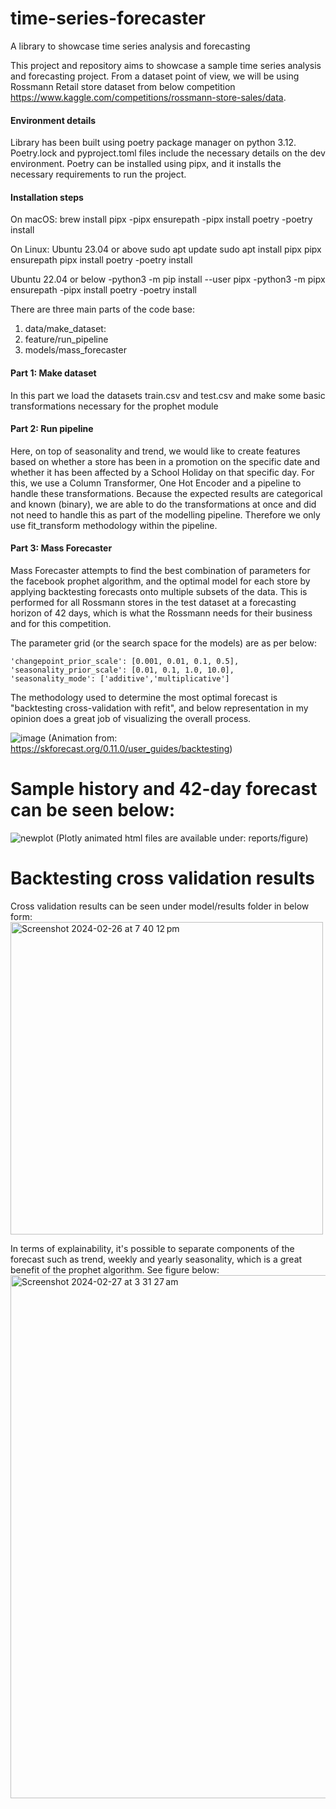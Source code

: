 # time-series-forecaster
A library to showcase time series analysis and forecasting

This project and repository aims to showcase a sample time series analysis and forecasting project.
From a dataset point of view, we will be using Rossmann Retail store dataset from below competition https://www.kaggle.com/competitions/rossmann-store-sales/data.

#### Environment details
Library has been built using poetry package manager on python 3.12.
Poetry.lock and pyproject.toml files include the necessary details on the dev environment.
Poetry can be installed using pipx, and it installs the necessary requirements to run the project.

#### Installation steps
On macOS:
brew install pipx
-pipx ensurepath
-pipx install poetry
-poetry install

On Linux:
Ubuntu 23.04 or above
sudo apt update
sudo apt install pipx
pipx ensurepath
pipx install poetry
-poetry install

Ubuntu 22.04 or below
-python3 -m pip install --user pipx
-python3 -m pipx ensurepath
-pipx install poetry
-poetry install

There are three main parts of the code base:
1. data/make_dataset:
2. feature/run_pipeline
3. models/mass_forecaster

#### Part 1: Make dataset

In this part we load the datasets train.csv and test.csv and make some basic transformations necessary for the prophet module

#### Part 2: Run pipeline

Here, on top of seasonality and trend, we would like to create features based on whether a store has been in a promotion on the specific date
and whether it has been affected by a School Holiday on that specific day.
For this, we use a Column Transformer, One Hot Encoder and a pipeline to handle these transformations. Because the expected results are categorical and known (binary), we are able to do the transformations at once and did not need to handle this as part of the modelling pipeline. Therefore we only use fit_transform methodology within the pipeline.

#### Part 3: Mass Forecaster

Mass Forecaster attempts to find the best combination of parameters for the facebook prophet algorithm, and the optimal model for each store by applying backtesting forecasts onto multiple subsets of the data. This is performed for all Rossmann stores in the test dataset at a forecasting horizon of 42 days, which is what the Rossmann needs for their business and for this competition.

The parameter grid (or the search space for the models) are as per below:

    'changepoint_prior_scale': [0.001, 0.01, 0.1, 0.5],
    'seasonality_prior_scale': [0.01, 0.1, 1.0, 10.0],
    'seasonality_mode': ['additive','multiplicative']

The methodology used to determine the most optimal forecast is "backtesting cross-validation with refit", and below representation
in my opinion does a great job of visualizing the overall process.

![image](https://github.com/denizn/time-series-forecaster/assets/35758436/5d10f29f-f2b7-404f-8647-e1dc2ecca6f5)
(Animation from: https://skforecast.org/0.11.0/user_guides/backtesting)

# Sample history and 42-day forecast can be seen below:
![newplot](https://github.com/denizn/time-series-forecaster/assets/35758436/8d4b592a-a12e-473a-8fd4-2146b0a555bb)
(Plotly animated html files are available under: reports/figure)

# Backtesting cross validation results
Cross validation results can be seen under model/results folder in below form:
<img width="500" alt="Screenshot 2024-02-26 at 7 40 12 pm" src="https://github.com/denizn/time-series-forecaster/assets/35758436/05f9781a-f974-48f4-8dac-55fe9351ade6">

In terms of explainability, it's possible to separate components of the forecast such as trend, weekly and yearly seasonality, which is a great benefit of the prophet algorithm. See figure below:
<img width="837" alt="Screenshot 2024-02-27 at 3 31 27 am" src="https://github.com/denizn/time-series-forecaster/assets/35758436/13255060-82c4-4ec0-9d3d-256edddaec12">
